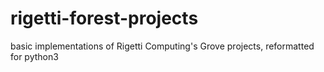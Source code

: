 # rigetti-forest-projects
basic implementations of Rigetti Computing's Grove projects, reformatted for python3
